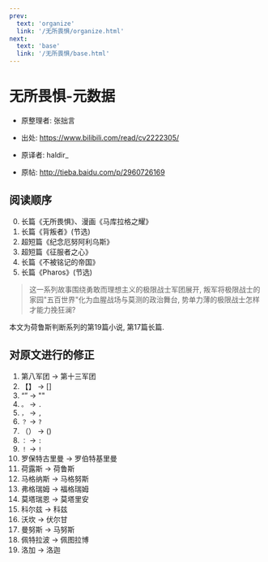 ```yaml
---
prev:
  text: 'organize'
  link: '/无所畏惧/organize.html'
next:
  text: 'base'
  link: '/无所畏惧/base.html'
---
```


# 无所畏惧-元数据

+ 原整理者: 张拙言
+ 出处: <https://www.bilibili.com/read/cv2222305/>

+ 原译者: haldir_
+ 原帖: <http://tieba.baidu.com/p/2960726169>

## 阅读顺序

0. 长篇《无所畏惧》、漫画《马库拉格之耀》
1. 长篇《背叛者》(节选)
2. 超短篇《纪念厄努阿利乌斯》
3. 超短篇《征服者之心》
4. 长篇《不被铭记的帝国》
5. 长篇《Pharos》(节选)

> 这一系列故事围绕勇敢而理想主义的极限战士军团展开, 叛军将极限战士的家园"五百世界"化为血腥战场与莫测的政治舞台, 势单力薄的极限战士怎样才能力挽狂澜?

本文为荷鲁斯判断系列的第19篇小说, 第17篇长篇.

## 对原文进行的修正

1. 第八军团 -> 第十三军团
2. 【】 -> []
3. “” -> ""
4. `。` -> `. `
5. `，` -> `, `
6. `？` -> `? `
7. （） -> ()
8. `：` -> `: `
9. `！` -> `! `
10. 罗保特古里曼 -> 罗伯特基里曼
11. 荷露斯 -> 荷鲁斯
12. 马格纳斯 -> 马格努斯
13. 弗格瑞姆 -> 福格瑞姆
14. 莫塔瑞恩 -> 莫塔里安
15. 科尔兹 -> 科兹
16. 沃坎 -> 伏尔甘
17. 曼努斯 -> 马努斯
18. 佩特拉波 -> 佩图拉博
19. 洛加 -> 洛迦
